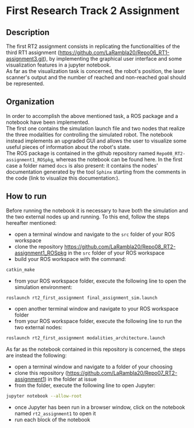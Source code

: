 # First Research Track 2 Assignment 
## Description
The first RT2 assignment consists in replicating the functionalities of the third RT1 assignment (https://github.com/LaRambla20/Repo06_RT1-assignment3.git), by implementing the graphical user interface and some visualization features in a jupyter notebook.  
As far as the visualization task is concerned, the robot's position, the laser scanner's output and the number of reached and non-reached goal should be represented.
## Organization
In order to accomplish the above mentioned task, a ROS package and a notebook have been implemented.  
The first one contains the simulation launch file and two nodes that realize the three modalities for controlling the simulated robot. The notebook instead implements an upgraded GUI and allows the user to visualize some useful pieces of information about the robot's state.  
The ROS package is contained in the github repository named `Repo08_RT2-assignment1_ROSpkg`, whereas the notebook can be found here. In the first case a folder named `docs` is also present: it contains the nodes' documentation generated by the tool `Sphinx` starting from the comments in the code (link to visualize this documentation:).
## How to run
Before running the notebook it is necessary to have both the simulation and the two external nodes up and running. To this end, follow the steps hereafter mentioned:
* open a terminal window and navigate to the `src` folder of your ROS workspace
* clone the repository https://github.com/LaRambla20/Repo08_RT2-assignment1_ROSpkg in the `src` folder of your ROS workspace
* build your ROS workspace with the command:
```bash
catkin_make
```
* from your ROS workspace folder, execute the following line to open the simulation environment:
```bash
roslaunch rt2_first_assignment final_assignment_sim.launch
```
* open another terminal window and navigate to your ROS workspace folder
* from your ROS workspace folder, execute the following line to run the two external nodes:
```bash
roslaunch rt2_first_assignment modalities_architecture.launch
```
As far as the notebook contained in this repository is concerned, the steps are instead the following:
* open a terminal window and navigate to a folder of your choosing
* clone this repository (https://github.com/LaRambla20/Repo07_RT2-assignment1) in the folder at issue
* from the folder, execute the following line to open Jupyter:
```bash
jupyter notebook --allow-root
```
* once Jupyter has been run in a browser window, click on the notebook named `rt2_assignment1` to open it
* run each block of the notebook
